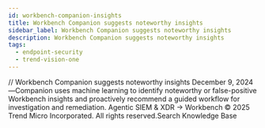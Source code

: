 ```yaml
---
id: workbench-companion-insights
title: Workbench Companion suggests noteworthy insights
sidebar_label: Workbench Companion suggests noteworthy insights
description: Workbench Companion suggests noteworthy insights
tags:
  - endpoint-security
  - trend-vision-one
---
```


/*<![CDATA[*/ $('#title').html($('meta[name=map-description]').attr('content')); /*]]>*/ Workbench Companion suggests noteworthy insights December 9, 2024—Companion uses machine learning to identify noteworthy or false-positive Workbench insights and proactively recommend a guided workflow for investigation and remediation. Agentic SIEM & XDR → Workbench © 2025 Trend Micro Incorporated. All rights reserved.Search Knowledge Base